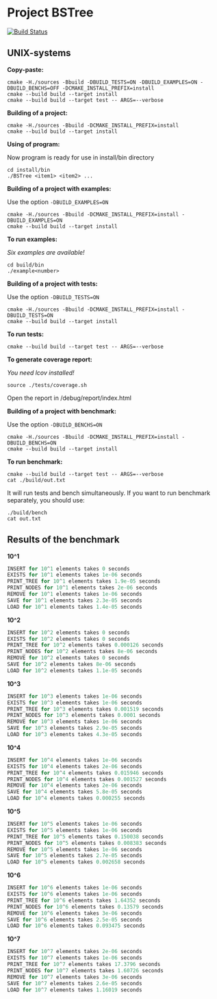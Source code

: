 # Project BSTree

[![Build Status](https://travis-ci.org/orangejohny/BSTree.svg?branch=master)](https://travis-ci.org/orangejohny/BSTree)

## UNIX-systems

**Copy-paste:**

```shell
cmake -H./sources -Bbuild -DBUILD_TESTS=ON -DBUILD_EXAMPLES=ON -DBUILD_BENCHS=OFF -DCMAKE_INSTALL_PREFIX=install
cmake --build build --target install
cmake --build build --target test -- ARGS=--verbose
```

**Building of a project:**

```shell
cmake -H./sources -Bbuild -DCMAKE_INSTALL_PREFIX=install
cmake --build build --target install
```

**Using of program:**

Now program is ready for use in install/bin directory

```shell
cd install/bin
./BSTree <item1> <item2> ...
```

**Building of a project with examples:**

Use the option `-DBUILD_EXAMPLES=ON`

```shell
cmake -H./sources -Bbuild -DCMAKE_INSTALL_PREFIX=install -DBUILD_EXAMPLES=ON
cmake --build build --target install
```

**To run examples:**

*Six examples are available!*

```shell
cd build/bin
./example<number>
```

**Building of a project with tests:**

Use the option `-DBUILD_TESTS=ON`

```shell
cmake -H./sources -Bbuild -DCMAKE_INSTALL_PREFIX=install -DBUILD_TESTS=ON
cmake --build build --target install
```

**To run tests:**

```shell
cmake --build build --target test -- ARGS=--verbose
```

**To generate coverage report:**

*You need lcov installed!*

```shell
source ./tests/coverage.sh
```

Open the report in /debug/report/index.html

**Building of a project with benchmark:**

Use the option `-DBUILD_BENCHS=ON`

```shell
cmake -H./sources -Bbuild -DCMAKE_INSTALL_PREFIX=install -DBUILD_BENCHS=ON
cmake --build build --target install
```

**To run benchmark:**

```shell
cmake --build build --target test -- ARGS=--verbose
cat ./build/out.txt
```

It will run tests and bench simultaneously. If you want to run benchmark separately,
you should use:

```shell
./build/bench
cat out.txt
```

## Results of the benchmark

**10^1**

```java
INSERT for 10^1 elements takes 0 seconds
EXISTS for 10^1 elements takes 1e-06 seconds
PRINT_TREE for 10^1 elements takes 1.9e-05 seconds
PRINT_NODES for 10^1 elements takes 2e-06 seconds
REMOVE for 10^1 elements takes 1e-06 seconds
SAVE for 10^1 elements takes 2.3e-05 seconds
LOAD for 10^1 elements takes 1.4e-05 seconds
```

**10^2**

```java
INSERT for 10^2 elements takes 0 seconds
EXISTS for 10^2 elements takes 0 seconds
PRINT_TREE for 10^2 elements takes 0.000126 seconds
PRINT_NODES for 10^2 elements takes 8e-06 seconds
REMOVE for 10^2 elements takes 0 seconds
SAVE for 10^2 elements takes 8e-06 seconds
LOAD for 10^2 elements takes 1.1e-05 seconds
```

**10^3**

```java
INSERT for 10^3 elements takes 1e-06 seconds
EXISTS for 10^3 elements takes 1e-06 seconds
PRINT_TREE for 10^3 elements takes 0.001519 seconds
PRINT_NODES for 10^3 elements takes 0.0001 seconds
REMOVE for 10^3 elements takes 1e-06 seconds
SAVE for 10^3 elements takes 2.9e-05 seconds
LOAD for 10^3 elements takes 4.3e-05 seconds
```

**10^4**

```java
INSERT for 10^4 elements takes 1e-06 seconds
EXISTS for 10^4 elements takes 2e-06 seconds
PRINT_TREE for 10^4 elements takes 0.015946 seconds
PRINT_NODES for 10^4 elements takes 0.001527 seconds
REMOVE for 10^4 elements takes 2e-06 seconds
SAVE for 10^4 elements takes 5.8e-05 seconds
LOAD for 10^4 elements takes 0.000255 seconds
```

**10^5**

```java
INSERT for 10^5 elements takes 1e-06 seconds
EXISTS for 10^5 elements takes 1e-06 seconds
PRINT_TREE for 10^5 elements takes 0.150038 seconds
PRINT_NODES for 10^5 elements takes 0.008383 seconds
REMOVE for 10^5 elements takes 1e-06 seconds
SAVE for 10^5 elements takes 2.7e-05 seconds
LOAD for 10^5 elements takes 0.002658 seconds
```

**10^6**

```java
INSERT for 10^6 elements takes 1e-06 seconds
EXISTS for 10^6 elements takes 1e-06 seconds
PRINT_TREE for 10^6 elements takes 1.64352 seconds
PRINT_NODES for 10^6 elements takes 0.13579 seconds
REMOVE for 10^6 elements takes 3e-06 seconds
SAVE for 10^6 elements takes 2.5e-05 seconds
LOAD for 10^6 elements takes 0.093475 seconds
```

**10^7**

```java
INSERT for 10^7 elements takes 2e-06 seconds
EXISTS for 10^7 elements takes 1e-06 seconds
PRINT_TREE for 10^7 elements takes 17.3796 seconds
PRINT_NODES for 10^7 elements takes 1.60726 seconds
REMOVE for 10^7 elements takes 3e-06 seconds
SAVE for 10^7 elements takes 2.6e-05 seconds
LOAD for 10^7 elements takes 1.16019 seconds
```
